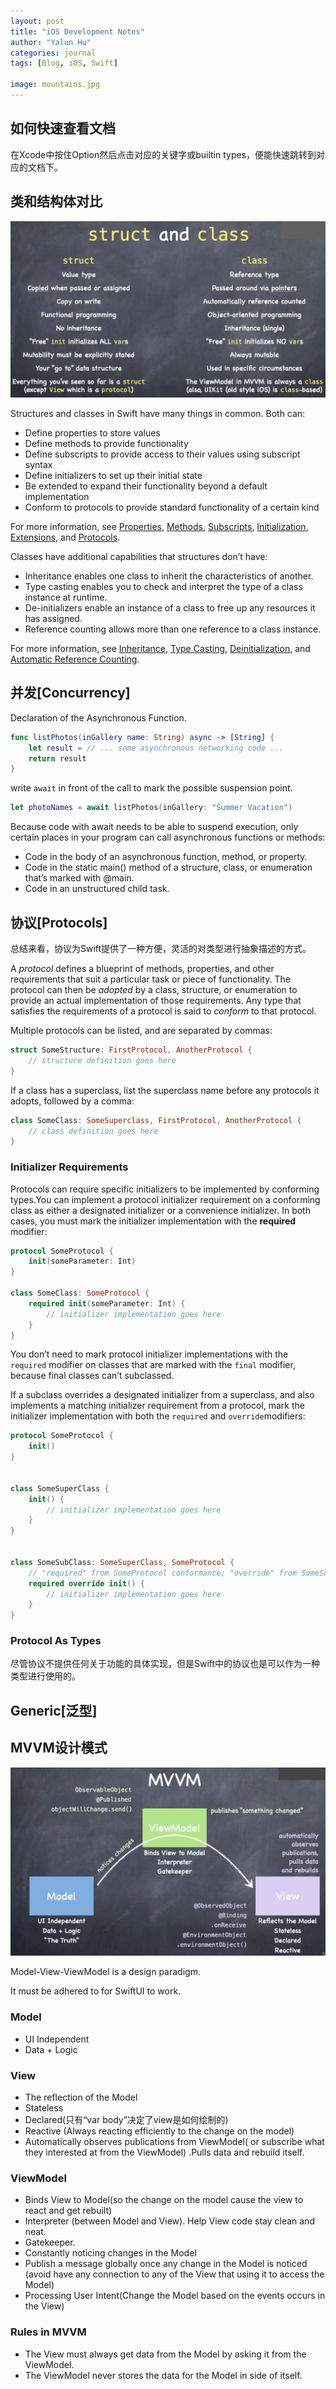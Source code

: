 ```yaml
---
layout: post
title: "iOS Development Notes"
author: "Yalun Hu"
categories: journal
tags: [Blog, iOS, Swift]

image: mountains.jpg
--- 
```


## 如何快速查看文档

在Xcode中按住Option然后点击对应的关键字或builtin types，便能快速跳转到对应的文档下。

## 类和结构体对比

![struct_vs_class](../assets/img/2023-07-16-ios-dev-notes/struct_vs_class.png)

Structures and classes in Swift have many things in common. Both can:

- Define properties to store values
- Define methods to provide functionality
- Define subscripts to provide access to their values using subscript syntax
- Define initializers to set up their initial state
- Be extended to expand their functionality beyond a default implementation
- Conform to protocols to provide standard functionality of a certain kind

For more information, see [Properties](https://docs.swift.org/swift-book/documentation/the-swift-programming-language/properties), [Methods](https://docs.swift.org/swift-book/documentation/the-swift-programming-language/methods), [Subscripts](https://docs.swift.org/swift-book/documentation/the-swift-programming-language/subscripts), [Initialization](https://docs.swift.org/swift-book/documentation/the-swift-programming-language/initialization), [Extensions](https://docs.swift.org/swift-book/documentation/the-swift-programming-language/extensions), and [Protocols](https://docs.swift.org/swift-book/documentation/the-swift-programming-language/protocols).

Classes have additional capabilities that structures don’t have:

- Inheritance enables one class to inherit the characteristics of another.
- Type casting enables you to check and interpret the type of a class instance at runtime.
- De-initializers enable an instance of a class to free up any resources it has assigned.
- Reference counting allows more than one reference to a class instance.

For more information, see [Inheritance](https://docs.swift.org/swift-book/documentation/the-swift-programming-language/inheritance), [Type Casting](https://docs.swift.org/swift-book/documentation/the-swift-programming-language/typecasting), [Deinitialization](https://docs.swift.org/swift-book/documentation/the-swift-programming-language/deinitialization), and [Automatic Reference Counting](https://docs.swift.org/swift-book/documentation/the-swift-programming-language/automaticreferencecounting).

## 并发[Concurrency]

Declaration of the Asynchronous Function. 
```swift
func listPhotos(inGallery name: String) async -> [String] {
    let result = // ... some asynchronous networking code ...
    return result
}
```

write `await` in front of the call to mark the possible suspension point.

```swift
let photoNames = await listPhotos(inGallery: "Summer Vacation")
```

Because code with await needs to be able to suspend execution, only certain places in your program can call asynchronous functions or methods:
- Code in the body of an asynchronous function, method, or property.
- Code in the static main() method of a structure, class, or enumeration that’s marked with @main.
- Code in an unstructured child task.

## 协议[Protocols]

总结来看，协议为Swift提供了一种方便，灵活的对类型进行抽象描述的方式。

A *protocol* defines a blueprint of methods, properties, and other requirements that suit a particular task or piece of functionality. The protocol can then be *adopted* by a class, structure, or enumeration to provide an actual implementation of those requirements. Any type that satisfies the requirements of a protocol is said to *conform* to that protocol.

Multiple protocols can be listed, and are separated by commas:

```swift
struct SomeStructure: FirstProtocol, AnotherProtocol {
    // structure definition goes here
}
```

If a class has a superclass, list the superclass name before any protocols it adopts, followed by a comma:

```swift
class SomeClass: SomeSuperclass, FirstProtocol, AnotherProtocol {
    // class definition goes here
}
```

### Initializer Requirements

Protocols can require specific initializers to be implemented by conforming types.You can implement a protocol initializer requirement on a conforming class as either a designated initializer or a convenience initializer. In both cases, you must mark the initializer implementation with the **required** modifier:

```swift
protocol SomeProtocol {
    init(someParameter: Int)
}

class SomeClass: SomeProtocol {
    required init(someParameter: Int) {
        // initializer implementation goes here
    }
}
```

You don’t need to mark protocol initializer implementations with the `required` modifier on classes that are marked with the `final` modifier, because final classes can’t subclassed.

If a subclass overrides a designated initializer from a superclass, and also implements a matching initializer requirement from a protocol, mark the initializer implementation with both the `required` and `override`modifiers:

```swift
protocol SomeProtocol {
    init()
}


class SomeSuperClass {
    init() {
        // initializer implementation goes here
    }
}


class SomeSubClass: SomeSuperClass, SomeProtocol {
    // "required" from SomeProtocol conformance; "override" from SomeSuperClass
    required override init() {
        // initializer implementation goes here
    }
}
```

### Protocol As Types

尽管协议不提供任何关于功能的具体实现，但是Swift中的协议也是可以作为一种类型进行使用的。

## Generic[泛型]



## MVVM设计模式

![mvvm](../assets/img/2023-07-16-ios-dev-notes/mvvm_arch.png)

Model-View-ViewModel is a design paradigm. 

It must be adhered to for SwiftUI to work.

### Model

- UI Independent
- Data + Logic

### View

- The reflection of the Model
- Stateless
- Declared(只有“var body”决定了view是如何绘制的)
- Reactive (Always reacting efficiently to the change on the model)
- Automatically observes publications from ViewModel( or subscribe what they interested at from the ViewModel) .Pulls data and rebuild itself.

### ViewModel

- Binds View to Model(so the change on the model cause the view to react and get rebuilt)
- Interpreter (between Model and View). Help View code stay clean and neat.
- Gatekeeper.  
- Constantly noticing changes in the Model
- Publish a message globally once any change in the Model is noticed (avoid have any connection to any of the View that using it to access the Model)
- Processing User Intent(Change the Model based on the events occurs in the View)

### Rules in MVVM

- The View must always get data from the Model by asking it from the ViewModel.
- The ViewModel never stores the data for the Model in side of itself.





